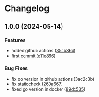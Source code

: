 # Changelog

## 1.0.0 (2024-05-14)


### Features

* added github actions ([35cb86d](https://github.com/project-n-oss/interchange/commit/35cb86dc888a2aaa8d592b095c03d13a4c3ceb10))
* first commit ([e11e866](https://github.com/project-n-oss/interchange/commit/e11e866d8cfbdabb629b75fbf0dca1a73c02be1d))


### Bug Fixes

* fix go version in github actions ([3ac2c3b](https://github.com/project-n-oss/interchange/commit/3ac2c3b1e65a85c77ba7fea962bcce5025e65dd9))
* fix staticcheck ([260a667](https://github.com/project-n-oss/interchange/commit/260a6679a6ebc57cf55c68405f06e6a5c712f88f))
* fixed go version in docker ([89dc535](https://github.com/project-n-oss/interchange/commit/89dc53588204c8fab34b67996a80ce9c3dca0da7))
